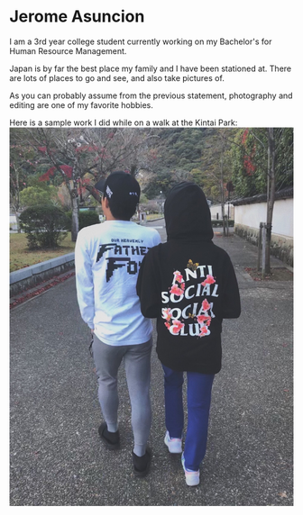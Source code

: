 # Jerome Asuncion

I am a 3rd year college student currently working on my Bachelor's for Human Resource Management.

Japan is by far the best place my family and I have been stationed at. There are lots of places to go and see, and also take pictures of.

As you can probably assume from the previous statement, photography and editing are one of my favorite hobbies.

Here is a sample work I did while on a walk at the Kintai Park: ![Winter](Winter.jpg)
